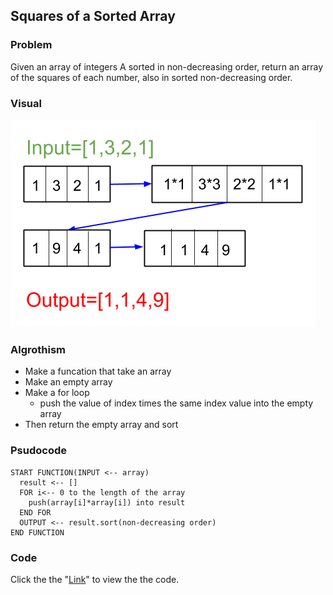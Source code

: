 ## Squares of a Sorted Array
### Problem
Given an array of integers A sorted in non-decreasing order, return an array of the squares of each number, also in sorted non-decreasing order.

### Visual

![](SortedSquare.png)


### Algrothism
*  Make a funcation that take an array
* Make an empty array
* Make a for loop 
  * push the value of index times the same index value into the empty array
* Then return the empty array and sort 
### Psudocode
```
START FUNCTION(INPUT <-- array)
  result <-- []
  FOR i<-- 0 to the length of the array
    push(array[i]*array[i]) into result
  END FOR
  OUTPUT <-- result.sort(non-decreasing order)
END FUNCTION
```
### Code 
Click the the "[Link](sortedSquares.js)" to view the the code. 